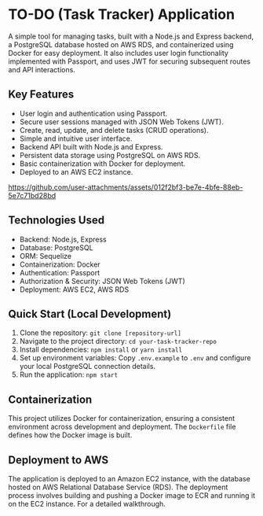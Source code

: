 # TO-DO (Task Tracker) Application

A simple tool for managing tasks, built with a Node.js and Express backend, a PostgreSQL database hosted on AWS RDS, and containerized using Docker for easy deployment. It also includes user login functionality implemented with Passport, and uses JWT for securing subsequent routes and API interactions.

## Key Features

* User login and authentication using Passport.
* Secure user sessions managed with JSON Web Tokens (JWT).
* Create, read, update, and delete tasks (CRUD operations).
* Simple and intuitive user interface.
* Backend API built with Node.js and Express.
* Persistent data storage using PostgreSQL on AWS RDS.
* Basic containerization with Docker for deployment.
* Deployed to an AWS EC2 instance.

  

https://github.com/user-attachments/assets/012f2bf3-be7e-4bfe-88eb-5e7c71bd28bd



## Technologies Used

* Backend: Node.js, Express
* Database: PostgreSQL
* ORM: Sequelize
* Containerization: Docker
* Authentication: Passport
* Authorization & Security: JSON Web Tokens (JWT)
* Deployment: AWS EC2, AWS RDS

## Quick Start (Local Development)

1.  Clone the repository: `git clone [repository-url]`
2.  Navigate to the project directory: `cd your-task-tracker-repo`
3.  Install dependencies: `npm install` or `yarn install`
4.  Set up environment variables: Copy `.env.example` to `.env` and configure your local PostgreSQL connection details.
5.  Run the application: `npm start` 

## Containerization

This project utilizes Docker for containerization, ensuring a consistent environment across development and deployment. The `Dockerfile` file defines how the Docker image is built. 

## Deployment to AWS

The application is deployed to an Amazon EC2 instance, with the database hosted on AWS Relational Database Service (RDS). The deployment process involves building and pushing a Docker image to ECR and running it on the EC2 instance. For a detailed walkthrough.

